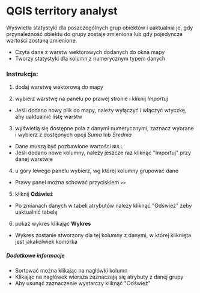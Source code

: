 # QGIS territory analyst

Wyświetla statystyki dla poszczególnych grup obiektów i uaktualnia je, gdy przynależność obiektu do grupy zostaje zmieniona lub gdy pojedyncze wartości zostaną zmienione.

- Czyta dane z warstw wektorowych dodanych do okna mapy
- Tworzy statystyki dla kolumn z numerycznym typem danych


### Instrukcja:	
1) dodaj warstwę wektorową do mapy

2) wybierz warstwę na panelu po prawej stronie i kliknij *Importuj*

  * Jeśli dodano nowy plik do mapy, należy wyłączyć i włączyć wtyczkę, aby uaktualnić listę warstw

3) wyświetlą się dostępne pola z danymi numerycznymi, zaznacz wybrane i wybierz z dostępnych opcji *Suma* lub *Średnia*

  * Dane muszą być pozbawione wartości `NULL`
  * Jeśli dodano nowe kolumny, należy jeszcze raz kliknąć "Importuj" przy danej warstwie

4) u góry lewego panelu wybierz, wg której kolumny grupować dane

  * Prawy panel można schować przyciskiem `>>`

5) kliknij **Odśwież**

  * Po zmianach danych w tabeli atrybutów należy kliknąć "Odśwież" żeby uaktualnić tabelę

6) pokaż wykres klikając **Wykres**

  * Wykres zostanie stworzony dla tej kolumny z danymi, w której kliknięta jest jakakolwiek komórka


##### Dodatkowe informacje
- Sortować można klikając na nagłówki kolumn
- Klikając na nagłówek wiersza zaznaczają się atrybuty z danej grupy
- Aby usunąć zaznaczenie wystarczy kliknąć "Odśwież"
